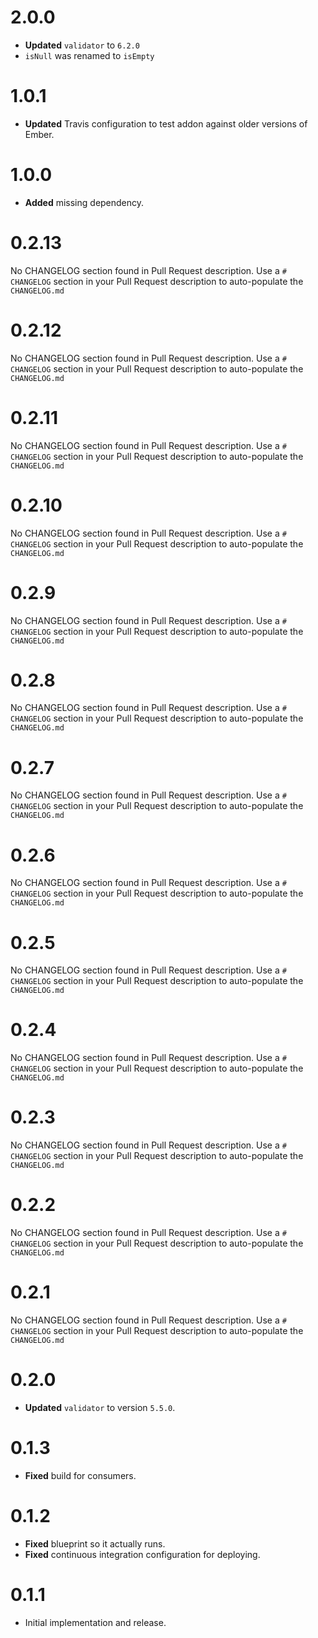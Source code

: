# 2.0.0
* **Updated** `validator` to `6.2.0`
* `isNull` was renamed to `isEmpty`


# 1.0.1

* **Updated** Travis configuration to test addon against older versions of Ember.

# 1.0.0

* **Added** missing dependency.

# 0.2.13

No CHANGELOG section found in Pull Request description.
Use a `# CHANGELOG` section in your Pull Request description to auto-populate the `CHANGELOG.md`

# 0.2.12

No CHANGELOG section found in Pull Request description.
Use a `# CHANGELOG` section in your Pull Request description to auto-populate the `CHANGELOG.md`

# 0.2.11

No CHANGELOG section found in Pull Request description.
Use a `# CHANGELOG` section in your Pull Request description to auto-populate the `CHANGELOG.md`

# 0.2.10

No CHANGELOG section found in Pull Request description.
Use a `# CHANGELOG` section in your Pull Request description to auto-populate the `CHANGELOG.md`

# 0.2.9

No CHANGELOG section found in Pull Request description.
Use a `# CHANGELOG` section in your Pull Request description to auto-populate the `CHANGELOG.md`

# 0.2.8

No CHANGELOG section found in Pull Request description.
Use a `# CHANGELOG` section in your Pull Request description to auto-populate the `CHANGELOG.md`

# 0.2.7

No CHANGELOG section found in Pull Request description.
Use a `# CHANGELOG` section in your Pull Request description to auto-populate the `CHANGELOG.md`

# 0.2.6

No CHANGELOG section found in Pull Request description.
Use a `# CHANGELOG` section in your Pull Request description to auto-populate the `CHANGELOG.md`

# 0.2.5

No CHANGELOG section found in Pull Request description.
Use a `# CHANGELOG` section in your Pull Request description to auto-populate the `CHANGELOG.md`

# 0.2.4

No CHANGELOG section found in Pull Request description.
Use a `# CHANGELOG` section in your Pull Request description to auto-populate the `CHANGELOG.md`

# 0.2.3

No CHANGELOG section found in Pull Request description.
Use a `# CHANGELOG` section in your Pull Request description to auto-populate the `CHANGELOG.md`

# 0.2.2

No CHANGELOG section found in Pull Request description.
Use a `# CHANGELOG` section in your Pull Request description to auto-populate the `CHANGELOG.md`

# 0.2.1

No CHANGELOG section found in Pull Request description.
Use a `# CHANGELOG` section in your Pull Request description to auto-populate the `CHANGELOG.md`

# 0.2.0

* **Updated** `validator` to version `5.5.0`.

# 0.1.3

* **Fixed** build for consumers.

# 0.1.2

* **Fixed** blueprint so it actually runs.
* **Fixed** continuous integration configuration for deploying.

# 0.1.1

* Initial implementation and release.
